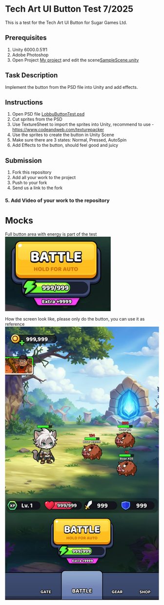 # Tech Art UI Button Test 7/2025

This is a
test for the Tech Art UI Button for Sugar Games Ltd.

## Prerequisites

1. Unity 6000.0.51f1
2. Adobe Photoshop
3. Open Project [My project](My%20project) and edit the scene[SampleScene.unity](My%20project/Assets/Scenes/SampleScene.unity)

## Task Description

Implement the button from the PSD file into Unity and add effects.

## Instructions

1. Open PSD file [LobbuButtonTest.psd](LobbuButtonTest.psd)
2. Cut sprites from the PSD 
3. Use TextureSheet to import the sprites into Unity, recommend to use - https://www.codeandweb.com/texturepacker
4. Use the sprites to create the button in Unity Scene
5. Make sure there are 3 states: Normal, Pressed, AutoSpin
6. Add Effects to the button, should feel good and juicy

## Submission

1. Fork this repository
2. Add all your work to the project
3. Push to your fork
4. Send us a link to the fork

### 5. **Add Video of your work to the repository**

# Mocks 

Full button area with energy is part of the test
![img_1.png](img_1.png)

How the screen look like, please only do the button, you can use it as reference 
![img.png](img.png)
